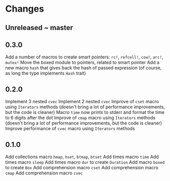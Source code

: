 # Changes

## Unreleased ~ master

## 0.3.0
Add a number of macros to create smart pointers: `rc!`, `refcell!`, `cow!`, `arc!`, `mutex!`
Move the boxed module to pointers, related to smart pointer
Add a new macro `hash` that gives back the hash of passed expression (of course, as long the type implements `Hash` trait)

## 0.2.0
Implement 3 nested `cvec`
Implement 2 nested `cvec`
Improve of `cset` macro using `Iterators` methods (doesn't bring a lot of performance improvements, but the code is cleaner)
Macro `time` now prints to stderr and format the time to 6 digits after the dot
Improve of `cmap` macro using `Iterators` methods (doesn't bring a lot of performance improvements, but the code is cleaner)
Improve performance of `cvec` macro using `Iterators` methods

## 0.1.0
Add collections macro `hmap`, `hset`, `btmap`, `btset`
Add times macro `time`
Add times macro `sleep`
Add times macro `dur` to create `Duration`
Add macro `boxed` to create `Box`
Add comprehension macro `cset`
Add comprehension macro `cmap`
Add comprehension macro `cvec`
